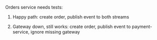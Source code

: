 Orders service needs tests:

1. Happy path: create order, publish event to both streams

2. Gateway down, still works: create order, publish event to payment-service,
ignore missing gateway
